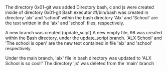 The directory 0x01-git was added
Directory bash, c and js were created inside of directory 0x01-git 
Bash executor #!/bin/bash was created in directory 'alx' and 'school' within the bash directory
'Alx' and 'School' are the text written in the 'alx' and 'school' files, respectively.

A new branch was created (update_scipt)
A new empty file, 98 was created within the Bash directory, under the update_script branch.
'ALX School' and 'The school is open' are the new text contained in file 'alx' and 'school' respectively.

Under the main branch, 'alx' file in bash directory was updated to 'ALX School is so cool!'
The directory 'js' was deleted from the 'main' branch
